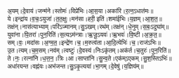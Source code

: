 

  
अ॒यम्।दे॒वाय॑।जन्म॑ने।स्तोमः॑।विप्रे॑भिः।आ॒स॒या।अका॑रि।र॒त्न॒ऽधात॑मः॥  
ये।इन्द्रा॑य।व॒चः॒ऽयुजा॑।त॒त॒क्षुः।मन॑सा।हरी॒ इति॑।शमा॑ईभिः।य॒ज्ञम्।आ॒श॒त॒॥  
तक्ष॑न्।नास॑त्याभ्याम्।परि॑ऽज्मानम्।सु॒ऽखम्।रथ॑म्।तक्ष॑न्।धे॒नुम्।स॒बः॒ऽदुघा॑म्॥  
युवा॑ना।पि॒तरा॑।पुन॒रिति॑।स॒त्यऽम॑न्त्राः।ऋ॒जू॒ऽयवः॑।ऋ॒भवः॑।वि॒ष्टी।अ॒क्र॒त॒॥  
सम्।वः॒।मदा॑सः।अ॒ग्म॒त॒।इन्द्रे॑ण।च॒।म॒रुत्व॑ता।आ॒दि॒त्येभिः॑।च॒।राज॑ऽभिः॥  
उ॒त।त्यम्।च॒म॒सम्।नव॑म्।त्वष्टुः॑।दे॒वस्य॑।निःऽकृ॑तम्।अक॑र्त।च॒तुरः॑।पुन॒रिति॑॥  
ते।नः॒।रत्ना॑नि।ध॒त्त॒न॒।त्रिः।आ।साप्ता॑नि।सु॒न्व॒ते।एक॑म्ऽएकम्।सु॒श॒स्तिऽभिः॑॥  
अधा॑रयन्त।वह्न॑यः।अभ॑जन्त।सु॒ऽकृ॒त्यया॑।भा॒गम्।दे॒वेषु॑।य॒ज्ञिय॑म्॥  
